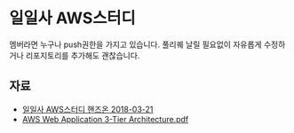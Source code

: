 # 일일사 AWS스터디
멤버라면 누구나 push권한을 가지고 있습니다. 풀리퀘 날릴 필요없이 자유롭게 수정하거나 리포지토리를 추가해도 괜찮습니다.

## 자료
- [일일사 AWS스터디 핸즈온 2018-03-21](https://gist.github.com/yeongjun-yu/d41f2ac53b4d7681f89317201c5ba8dd)
- [AWS Web Application 3-Tier Architecture.pdf](https://github.com/114-aws-study/default/blob/master/data/AWS%20Web%20Application%203-Tier%20Architecture.pdf)
